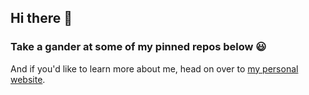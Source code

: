 ## Hi there 👋

### Take a gander at some of my pinned repos below 😃

And if you'd like to learn more about me, head on over to [my personal website](https://zanaaziz.com).